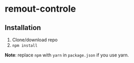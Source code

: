 # remout-controle

## Installation
1. Clone/download repo
2. `npm install`

**Note**: replace `npm` with `yarn` in `package.json` if you use yarn.